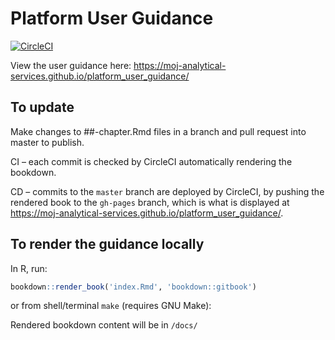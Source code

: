 # Platform User Guidance
[![CircleCI](https://circleci.com/gh/moj-analytical-services/platform_user_guidance.svg?style=svg)](https://circleci.com/gh/moj-analytical-services/platform_user_guidance)

View the user guidance here: https://moj-analytical-services.github.io/platform_user_guidance/

## To update

Make changes to ##-chapter.Rmd files in a branch and pull request into master to publish.

CI – each commit is checked by CircleCI automatically rendering the bookdown.

CD – commits to the `master` branch are deployed by CircleCI, by pushing the rendered book to the `gh-pages` branch, which is what is displayed at https://moj-analytical-services.github.io/platform_user_guidance/.

## To render the guidance locally

In R, run:
```r
bookdown::render_book('index.Rmd', 'bookdown::gitbook')
```

or from shell/terminal `make` (requires GNU Make):

Rendered bookdown content will be in `/docs/`
